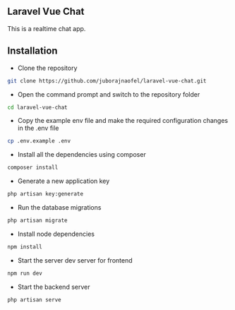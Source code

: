 ## Laravel Vue Chat
This is a realtime chat app.


## Installation

* Clone the repository

```sh
git clone https://github.com/juborajnaofel/laravel-vue-chat.git
```

* Open the command prompt and switch to the repository folder

```sh
cd laravel-vue-chat
```

* Copy the example env file and make the required configuration changes in the .env file

```sh
cp .env.example .env
```

* Install all the dependencies using composer

```sh
composer install
```

* Generate a new application key

```sh
php artisan key:generate
```

* Run the database migrations

```sh
php artisan migrate
```
* Install node dependencies

```sh
npm install
```
* Start the server dev server for frontend

```sh
npm run dev
```

* Start the backend server

```sh
php artisan serve
```
